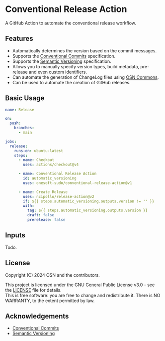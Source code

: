 # Conventional Release Action

A GitHub Action to automate the conventional release workflow.

## Features

- Automatically determines the version based on the commit messages.
- Supports the [Conventional Commits](https://www.conventionalcommits.org/) specification.
- Supports the [Semantic Versioning](https://semver.org/) specification.
- Allows you to manually specify version types, build metadata, pre-release and even custom identifiers.
- Can automate the generation of ChangeLog files using [OSN Commons](https://github.com/onesoft-sudo/commons).
- Can be used to automate the creation of GitHub releases.

## Basic Usage

```yaml
name: Release

on:
  push:
    branches:
      - main

jobs:
  release:
    runs-on: ubuntu-latest
    steps:
      - name: Checkout
        uses: actions/checkout@v4

      - name: Conventional Release Action
        id: automatic_versioning
        uses: onesoft-sudo/conventional-release-action@v1

      - name: Create Release
        uses: ncipollo/release-action@v2
        if: ${{ steps.automatic_versioning.outputs.version != '' }}
        with:
          tag: ${{ steps.automatic_versioning.outputs.version }}
          draft: false
          prerelease: false
```

## Inputs

Todo.

## License

Copyright (C) 2024 OSN and the contributors.<br />

This project is licensed under the GNU General Public License v3.0 - see the [LICENSE](LICENSE) file for details.<br />
This is free software: you are free to change and redistribute it. There is NO WARRANTY, to the extent permitted by law.

## Acknowledgements

- [Conventional Commits](https://www.conventionalcommits.org/)
- [Semantic Versioning](https://semver.org/)
